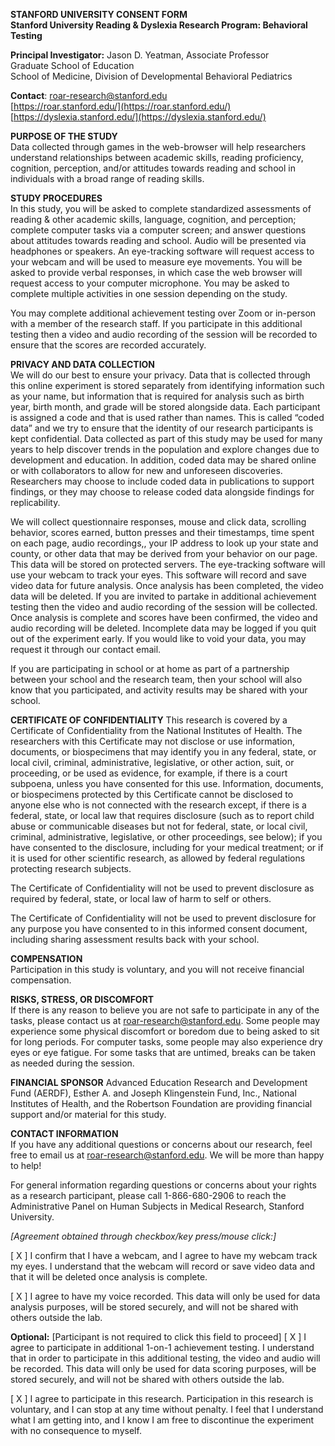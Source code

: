   
**STANFORD UNIVERSITY CONSENT FORM**  
**Stanford University Reading & Dyslexia Research Program: Behavioral Testing**

**Principal Investigator:** Jason D. Yeatman, Associate Professor  
 Graduate School of Education  
 School of Medicine, Division of Developmental Behavioral Pediatrics

**Contact**: 	[roar-research@stanford.edu](mailto:roar-research@stanford.edu)  
		[https://roar.stanford.edu/](https://roar.stanford.edu/)  
		[https://dyslexia.stanford.edu/](https://dyslexia.stanford.edu/) 

**PURPOSE OF THE STUDY**  
Data collected through games in the web-browser will help researchers understand relationships between academic skills, reading proficiency, cognition, perception, and/or attitudes towards reading and school in individuals with a broad range of reading skills.  
   
**STUDY PROCEDURES**  
In this study, you will be asked to complete standardized assessments of reading & other academic skills, language, cognition, and perception; complete computer tasks via a computer screen; and answer questions about attitudes towards reading and school. Audio will be presented via headphones or speakers. An eye-tracking software will request access to your webcam and will be used to measure eye movements. You will be asked to provide verbal responses, in which case the web browser will request access to your computer microphone. You may be asked to complete multiple activities in one session depending on the study. 

You may complete additional achievement testing over Zoom or in-person with a member of the research staff. If you participate in this additional testing then a video and audio recording of the session will be recorded to ensure that the scores are recorded accurately.

**PRIVACY AND DATA COLLECTION**  
We will do our best to ensure your privacy. Data that is collected through this online experiment is stored separately from identifying information such as your name, but information that is required for analysis such as birth year, birth month, and grade will be stored alongside data. Each participant is assigned a code and that is used rather than names. This is called “coded data” and we try to ensure that the identity of our research participants is kept confidential. Data collected as part of this study may be used for many years to help discover trends in the population and explore changes due to development and education. In addition, coded data may be shared online or with collaborators to allow for new and unforeseen discoveries. Researchers may choose to include coded data in publications to support findings, or they may choose to release coded data alongside findings for replicability.

We will collect questionnaire responses, mouse and click data, scrolling behavior, scores earned, button presses and their timestamps, time spent on each page, audio recordings,, your IP address to look up your state and county, or other data that may be derived from your behavior on our page. This data will be stored on protected servers. The eye-tracking software will use your webcam to track your eyes. This software will record and save video data for future analysis. Once analysis has been completed, the video data will be deleted. If you are invited to partake in additional achievement testing then the video and audio recording of the session will be collected. Once analysis is complete and scores have been confirmed, the video and audio recording will be deleted. Incomplete data may be logged if you quit out of the experiment early. If you would like to void your data, you may request it through our contact email.

If you are participating in school or at home as part of a partnership between your school and the research team, then your school will also know that you participated, and activity results may be shared with your school.

**CERTIFICATE OF CONFIDENTIALITY**
This research is covered by a Certificate of Confidentiality from the National Institutes of Health. The researchers with this Certificate may not disclose or use information, documents, or biospecimens that may identify you in any federal, state, or local civil, criminal, administrative, legislative, or other action, suit, or proceeding, or be used as evidence, for example, if there is a court subpoena, unless you have consented for this use. Information, documents, or biospecimens protected by this Certificate cannot be disclosed to anyone else who is not connected with the research except, if there is a federal, state, or local law that requires disclosure (such as to report child abuse or communicable diseases but not for federal, state, or local civil, criminal, administrative, legislative, or other proceedings, see below); if you have consented to the disclosure, including for your medical treatment; or if it is used for other scientific research, as allowed by federal regulations protecting research subjects.

The Certificate of Confidentiality will not be used to prevent disclosure as required by federal, state, or local law of harm to self or others.

The Certificate of Confidentiality will not be used to prevent disclosure for any purpose you have consented to in this informed consent document, including sharing assessment results back with your school.

**COMPENSATION**  
Participation in this study is voluntary, and you will not receive financial compensation.

**RISKS, STRESS, OR DISCOMFORT**  
If there is any reason to believe you are not safe to participate in any of the tasks, please contact us at [roar-research@stanford.edu](mailto:roar-research@stanford.edu). Some people may experience some physical discomfort or boredom due to being asked to sit for long periods. For computer tasks, some people may also experience dry eyes or eye fatigue. For some tasks that are untimed, breaks can be taken as needed during the session.

**FINANCIAL SPONSOR** 
Advanced Education Research and Development Fund (AERDF), Esther A. and Joseph Klingenstein Fund, Inc., National Institutes of Health, and the Robertson Foundation are providing financial support and/or material for this study.

**CONTACT INFORMATION**  
If you have any additional questions or concerns about our research, feel free to email us at [roar-research@stanford.edu](mailto:roar-research@stanford.edu). We will be more than happy to help\!

For general information regarding questions or concerns about your rights as a research participant, please call 1-866-680-2906 to reach the Administrative Panel on Human Subjects in Medical Research, Stanford University.

*\[Agreement obtained through checkbox/key press/mouse click:\]* 

\[ X \] I confirm that I have a webcam, and I agree to have my webcam track my eyes. I understand that the webcam will record or save video data and that it will be deleted once analysis is complete.

\[ X \] I agree to have my voice recorded. This data will only be used for data analysis purposes, will be stored securely, and will not be shared with others outside the lab. 

**Optional:** \[Participant is not required to click this field to proceed\] \[ X \] I agree to participate in additional 1-on-1 achievement testing. I understand that in order to participate in this additional testing, the video and audio will be recorded. This data will only be used for data scoring purposes, will be stored securely, and will not be shared with others outside the lab.

\[ X \]  I agree to participate in this research. Participation in this research is voluntary, and I can stop at any time without penalty. I feel that I understand what I am getting into, and I know I am free to discontinue the experiment with no consequence to myself.

